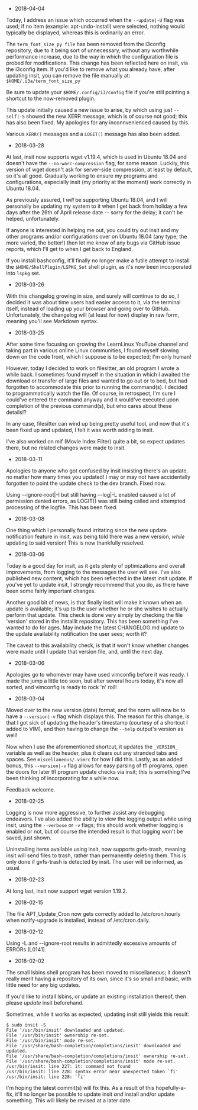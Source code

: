 * 2018-04-04

Today, I address an issue which occurred when the `--update|-U` flag was used; if no item (example: apt-undo-install) were selected, nothing would typically be displayed, whereas this is ordinarily an error.

The `term_font_size_py file` has been removed from the i3config repository, due to it being sort of unnecessary, without any worthwhile performance increase, due to the way in which the configuration file is probed for modifications. This change has been reflected here on insit, via the i3config item. If you'd like to remove what you already have, after updating insit, you can remove the file manually at: `$HOME/.i3a/term_font_size_py`

Be sure to update your `$HOME/.config/i3/config` file if you're still pointing a shortcut to the now-removed plugin.

This update initially caused a new issue to arise, by which using just `--self|-S` showed the new XERR message, which is of course not good; this has also been fixed. My apologies for any inconnvenienced caused by this.

Various `XERR()` messages and a `LOGIT()` message has also been added.

* 2018-03-28

At last, insit now supports wget v1.19.4, which is used in Ubuntu 18.04 and doesn't have the `--no-warc-compression` flag, for some reason. Luckily, this version of wget doesn't ask for server-side compression, at least by default, so it's all good. Gradually working to ensure my programs and configurations, especially insit (my priority at the moment) work correctly in Ubuntu 18.04.

As previously assured, I _will_ be supporting Ubuntu 18.04, and I will personally be updating my system to it when I get back from holiday a few days after the 26th of April release date -- sorry for the delay; it can't be helped, unfortunately.

If anyone is interested in helping me out, you could try out insit and my other programs and/or configurations over on Ubuntu 18.04 (any type; the more varied, the better!) then let me know of any bugs via GitHub issue reports, which I'll get to when I get back to England.

If you install bashconfig, it'll finally no longer make a futile attempt to install the `$HOME/ShellPlugin/LSPKG_Set` shell plugin, as it's now been incorporated into `lspkg` set.

* 2018-03-26

With this changelog growing in size, and surely will continue to do so, I decided it was about time users had easier access to it, via the terminal itself, instead of loading up your browser and going over to GitHub. Unfortunately, the changelog will (at least for now) display in raw form, meaning you'll see Markdown syntax.

* 2018-03-25

After some time focusing on growing the LearnLinux YouTube channel and taking part in various online Linux communities, I found myself slowing down on the code front, which I suppose is to be expected; I'm only human!

However, today I decided to work on filesitter, an old program I wrote a while back. I sometimes found myself in the situation in which I awaited the download or transfer of large files and wanted to go out or to bed, but had forgotten to accommodate this prior to running the command(s). I decided to programmatically watch the file. Of course, in retrospect, I'm sure I could've entered the command anyway and it would've executed upon completion of the previous command(s), but who cares about these details!?

In any case, filesitter can wind up being pretty useful tool, and now that it's been fixed up and updated, I felt it was worth adding to insit.

I've also worked on mif (Movie Index Filter) quite a bit, so expect updates there, but no related changes were made to insit.

* 2018-03-11

Apologies to anyone who got confused by insit insisting there's an update, no matter how many times you updated! I may or may not have accidentally forgotten to point the update check to the dev branch. Fixed now.

Using --ignore-root|-I but still having --log|-L enabled caused a lot of permission denied errors, as LOGIT() was still being called and attempted processing of the logfile. This has been fixed.

* 2018-03-08

One thing which I personally found irritating since the new update notification feature in insit, was being told there was a new version, _while_ updating to said version! This is now thankfully resolved.

* 2018-03-06

Today is a good day for insit, as it gets plenty of optimizations and overall improvements, from logging to the messages the user will see. I've also published new content, which has been reflected in the latest insit update. If you've yet to update insit, I strongly recommend that you do, as there have been some fairly important changes.

Another good bit of news, is that finally insit will make it known when an update is available; it's up to the user whether he or she wishes to actually perform that update. This check is done very simply by checking the file 'version' stored in the installit repository. This has been something I've wanted to do for ages. May include the latest CHANGELOG.md update to the update availability notification the user sees; worth it?

The caveat to this availability check, is that it won't know whether changes were made until I update that version file, and, until the next day.

* 2018-03-06

Apologies go to whomever may have used vimconfig before it was ready. I made the jump a little too soon, but after several hours today, it's now all sorted, and vimconfig is ready to rock 'n' roll!

* 2018-03-04

Moved over to the new version (date) format, and the norm will now be to have a `--version|-v` flag which displays this. The reason for this change, is that I got sick of updating the header's timestamp (courtesy of a shortcut I added to VIM), and then having to change the `--help` output's version as well!

Now when I use the aforementioned shortcut, it updates the `_VERSION_` variable as well as the header, plus it clears out any stranded tabs and spaces. See `miscellaneous/.vimrc` for how I did this. Lastly, as an added bonus, this `--version|-v` flag allows for easy parsing of tfl programs, open the doors for later tfl program update checks via insit; this is something I've been thinking of incorporating for a while now.

Feedback welcome.

* 2018-02-25

Logging is now more aggressive, to further assist any debugging endeavors. I've also added the ability to view the logging output while using insit, using the `--verbose` or `-v` flags; this should work whether logging is enabled or not, but of course the intended result is that logging won't be saved, just shown.

Uninstalling items available using insit, now supports gvfs-trash, meaning insit will send files to trash, rather than permanently deleting them. This is only done if gvfs-trash is detected by insit. The user will be informed, as usual.

* 2018-02-23

At long last, insit now support wget version 1.19.2.

* 2018-02-15

The file APT_Update_Cron now gets correctly added to /etc/cron.hourly when notify-upgrade is installed, instead of /etc/cron.daily.

* 2018-02-12

Using -L and --ignore-root results in admittedly excessive amounts of ERRORs (L0141).

* 2018-02-02

The small lsbins shell program has been moved to miscellaneous; it doesn't really merit having a repository of its own, since it's so small and basic, with little need for any big updates.

If you'd like to install lsbins, or update an existing installation thereof, then please *update* insit beforehand.

Sometimes, while it works as expected, updating insit still yields this result:

```
$ sudo insit -S
File '/usr/bin/insit' downloaded and updated.
File '/usr/bin/insit' ownership re-set.
File '/usr/bin/insit' mode re-set.
File '/usr/share/bash-completion/completions/insit' downloaded and updated.
File '/usr/share/bash-completion/completions/insit' ownership re-set.
File '/usr/share/bash-completion/completions/insit' mode re-set.
/usr/bin/insit: line 227: it: command not found
/usr/bin/insit: line 228: syntax error near unexpected token `fi'
/usr/bin/insit: line 228: `fi'
```

I'm hoping the latest commit(s) will fix this. As a result of this hopefully-a-fix, it'll no longer be possible to update insit _and_ install and/or update something. This will likely be revised at a later date.
